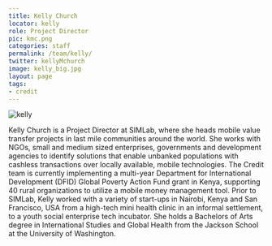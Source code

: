 ```yaml
---
title: Kelly Church
locator: kelly
role: Project Director
pic: kmc.png
categories: staff
permalink: /team/kelly/
twitter: kellyMchurch
image: kelly_big.jpg
layout: page
tags:
- credit
---
```

![kelly]({{site.baseurl}}/images/kelly_big.jpg)

Kelly Church is a Project Director at SIMLab, where she heads mobile value transfer projects in last mile communities around the world. She works with NGOs, small and medium sized enterprises, governments and development agencies to identify solutions that enable unbanked populations with cashless transactions over locally available, mobile technologies. The Credit team is currently implementing a multi-year Department for International Development (DFID) Global Poverty Action Fund grant in Kenya, supporting 40 rural organizations to utilize a mobile money management tool. Prior to SIMLab, Kelly worked with a variety of start-ups in Nairobi, Kenya and San Francisco, USA from a high-tech mini health clinic in an informal settlement, to a youth social enterprise tech incubator. She holds a Bachelors of Arts degree in International Studies and Global Health from the Jackson School at the University of Washington.
